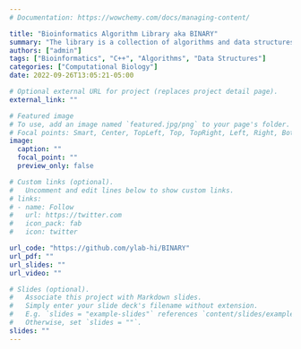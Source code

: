 ```yaml
---
# Documentation: https://wowchemy.com/docs/managing-content/

title: "Bioinformatics Algorithm Library aka BINARY"
summary: "The library is a collection of algorithms and data structures that are designed for modern C++ bioinformatics applications. You can use the library in your own projects or as a part of a larger project."
authors: ["admin"]
tags: ["Bioinformatics", "C++", "Algorithms", "Data Structures"]
categories: ["Computational Biology"]
date: 2022-09-26T13:05:21-05:00

# Optional external URL for project (replaces project detail page).
external_link: ""

# Featured image
# To use, add an image named `featured.jpg/png` to your page's folder.
# Focal points: Smart, Center, TopLeft, Top, TopRight, Left, Right, BottomLeft, Bottom, BottomRight.
image:
  caption: ""
  focal_point: ""
  preview_only: false

# Custom links (optional).
#   Uncomment and edit lines below to show custom links.
# links:
# - name: Follow
#   url: https://twitter.com
#   icon_pack: fab
#   icon: twitter

url_code: "https://github.com/ylab-hi/BINARY"
url_pdf: ""
url_slides: ""
url_video: ""

# Slides (optional).
#   Associate this project with Markdown slides.
#   Simply enter your slide deck's filename without extension.
#   E.g. `slides = "example-slides"` references `content/slides/example-slides.md`.
#   Otherwise, set `slides = ""`.
slides: ""
---
```

